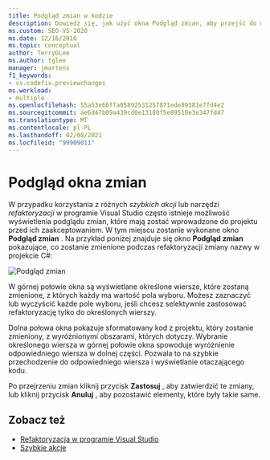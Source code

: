 ```yaml
---
title: Podgląd zmian w kodzie
description: Dowiedz się, jak użyć okna Podgląd zmian, aby przejść do modyfikacji, które mają zostać wprowadzone do projektu przed ich zaakceptowaniem.
ms.custom: SEO-VS-2020
ms.date: 12/16/2016
ms.topic: conceptual
author: TerryGLee
ms.author: tglee
manager: jmartens
f1_keywords:
- vs.codefix.previewchanges
ms.workload:
- multiple
ms.openlocfilehash: 55a53e60ffa05892531257871ede89381e7fd4e2
ms.sourcegitcommit: ae6d47b09a439cd0e13180f5e89510e3e347fd47
ms.translationtype: MT
ms.contentlocale: pl-PL
ms.lasthandoff: 02/08/2021
ms.locfileid: "99909011"
---
```

# <a name="preview-changes-window"></a>Podgląd okna zmian

W przypadku korzystania z różnych *szybkich akcji* lub narzędzi *refaktoryzacji* w programie Visual Studio często istnieje możliwość wyświetlenia podglądu zmian, które mają zostać wprowadzone do projektu przed ich zaakceptowaniem. W tym miejscu zostanie wykonane okno **Podgląd zmian** .  Na przykład poniżej znajduje się okno **Podgląd zmian** pokazujące, co zostanie zmienione podczas refaktoryzacji zmiany nazwy w projekcie C#:

![Podgląd zmian](media/previewchanges.png)

W górnej połowie okna są wyświetlane określone wiersze, które zostaną zmienione, z których każdy ma wartość pola wyboru. Możesz zaznaczyć lub wyczyścić każde pole wyboru, jeśli chcesz selektywnie zastosować refaktoryzację tylko do określonych wierszy.

Dolna połowa okna pokazuje sformatowany kod z projektu, który zostanie zmieniony, z wyróżnionymi obszarami, których dotyczy. Wybranie określonego wiersza w górnej połowie okna spowoduje wyróżnienie odpowiedniego wiersza w dolnej części. Pozwala to na szybkie przechodzenie do odpowiedniego wiersza i wyświetlanie otaczającego kodu.

Po przejrzeniu zmian kliknij przycisk **Zastosuj** , aby zatwierdzić te zmiany, lub kliknij przycisk **Anuluj** , aby pozostawić elementy, które były takie same.

## <a name="see-also"></a>Zobacz też

- [Refaktoryzacja w programie Visual Studio](../ide/refactoring-in-visual-studio.md)
- [Szybkie akcje](../ide/quick-actions.md)
